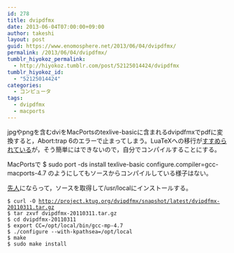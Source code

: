 ```yaml
---
id: 278
title: dvipdfmx
date: 2013-06-04T07:00:00+09:00
author: takeshi
layout: post
guid: https://www.enomosphere.net/2013/06/04/dvipdfmx/
permalink: /2013/06/04/dvipdfmx/
tumblr_hiyokoz_permalink:
  - http://hiyokoz.tumblr.com/post/52125014424/dvipdfmx
tumblr_hiyokoz_id:
  - "52125014424"
categories:
  - コンピュータ
tags:
  - dvipdfmx
  - macports
---
```

jpgやpngを含むdviをMacPortsのtexlive-basicに含まれるdvipdfmxでpdfに変換すると，Abort:trap 6のエラーで止まってしまう。<!--more-->LuaTeXへの移行が<a href="http://oku.edu.mie-u.ac.jp/~okumura/texwiki/?Mac">すすめられている</a>が，そう簡単にはできないので，自分でコンパイルすることにする。

MacPortsで
$ sudo port -ds install texlive-basic configure.compiler=gcc-macports-4.7
のようにしてもソースからコンパイルしている様子はない。

<a href="http://user.ecc.u-tokyo.ac.jp/users/user-12036/wiki.cgi?page=Mac%2FLion%2Fptetex3">先人</a>にならって，ソースを取得して/usr/localにインストールする。
<pre><code>$ curl -O <a href="http://project.ktug.org/dvipdfmx/snapshot/latest/dvipdfmx-20110311.tar.gz">http://project.ktug.org/dvipdfmx/snapshot/latest/dvipdfmx-20110311.tar.gz</a>
$ tar zxvf dvipdfmx-20110311.tar.gz
$ cd dvipdfmx-20110311
$ export CC=/opt/local/bin/gcc-mp-4.7
$ ./configure --with-kpathsea=/opt/local
$ make
$ sudo make install
</code></pre>